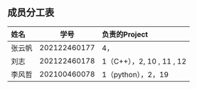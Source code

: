## 成员分工表
|姓名|学号|负责的Project|
| :-----| :----: | :---- |
|张云帆|202122460177|4，|
|刘志|202122460178|1（C++），2, 10 , 11 , 12|
|李风哲|202100460078|1（python），2，19|
